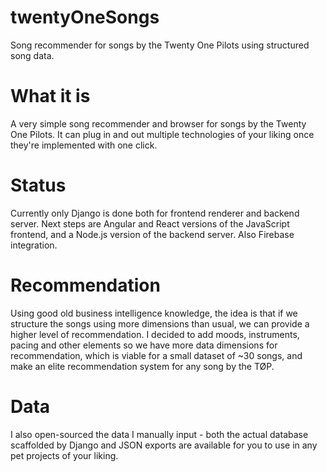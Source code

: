 # twentyOneSongs

Song recommender for songs by the Twenty One Pilots using structured song data.

# What it is
A very simple song recommender and browser for songs by the Twenty One Pilots. It can plug in and out multiple technologies of your liking once they're implemented with one click.

# Status
Currently only Django is done both for frontend renderer and backend server. Next steps are Angular and React versions of the JavaScript frontend, and a Node.js version of the backend server. Also Firebase integration.

# Recommendation
Using good old business intelligence knowledge, the idea is that if we structure the songs using more dimensions than usual, we can provide a higher level of recommendation. I decided to add moods, instruments, pacing and other elements so we have more data dimensions for recommendation, which is viable for a small dataset of ~30 songs, and make an elite recommendation system for any song by the TØP.

# Data
I also open-sourced the data I manually input - both the actual database scaffolded by Django and JSON exports are available for you to use in any pet projects of your liking.
